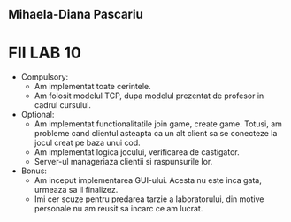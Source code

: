 ## Mihaela-Diana Pascariu
# FII LAB 10

* Compulsory:
	* Am implementat toate cerintele.
	* Am folosit modelul TCP, dupa modelul prezentat de profesor in cadrul cursului.
* Optional:
	* Am implementat functionalitatile join game, create game. Totusi, am probleme cand clientul asteapta ca un alt client sa se conecteze la jocul creat pe baza unui cod.
	* Am implementat logica jocului, verificarea de castigator.
	* Server-ul manageriaza clientii si raspunsurile lor.
* Bonus: 
	* Am inceput implementarea GUI-ului. Acesta nu este inca gata, urmeaza sa il finalizez.
	* Imi cer scuze pentru predarea tarzie a laboratorului, din motive personale nu am reusit sa incarc ce am lucrat.